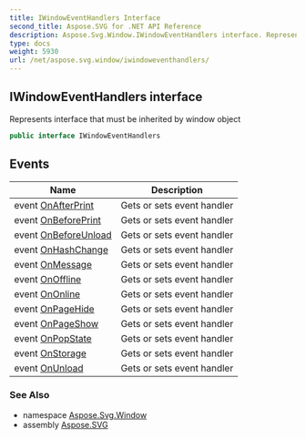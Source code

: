 ```yaml
---
title: IWindowEventHandlers Interface
second_title: Aspose.SVG for .NET API Reference
description: Aspose.Svg.Window.IWindowEventHandlers interface. Represents interface that must be inherited by window object
type: docs
weight: 5930
url: /net/aspose.svg.window/iwindoweventhandlers/
---
```

## IWindowEventHandlers interface

Represents interface that must be inherited by window object

```csharp
public interface IWindowEventHandlers
```

## Events

| Name | Description |
| --- | --- |
| event [OnAfterPrint](../../aspose.svg.window/iwindoweventhandlers/onafterprint/) | Gets or sets event handler |
| event [OnBeforePrint](../../aspose.svg.window/iwindoweventhandlers/onbeforeprint/) | Gets or sets event handler |
| event [OnBeforeUnload](../../aspose.svg.window/iwindoweventhandlers/onbeforeunload/) | Gets or sets event handler |
| event [OnHashChange](../../aspose.svg.window/iwindoweventhandlers/onhashchange/) | Gets or sets event handler |
| event [OnMessage](../../aspose.svg.window/iwindoweventhandlers/onmessage/) | Gets or sets event handler |
| event [OnOffline](../../aspose.svg.window/iwindoweventhandlers/onoffline/) | Gets or sets event handler |
| event [OnOnline](../../aspose.svg.window/iwindoweventhandlers/ononline/) | Gets or sets event handler |
| event [OnPageHide](../../aspose.svg.window/iwindoweventhandlers/onpagehide/) | Gets or sets event handler |
| event [OnPageShow](../../aspose.svg.window/iwindoweventhandlers/onpageshow/) | Gets or sets event handler |
| event [OnPopState](../../aspose.svg.window/iwindoweventhandlers/onpopstate/) | Gets or sets event handler |
| event [OnStorage](../../aspose.svg.window/iwindoweventhandlers/onstorage/) | Gets or sets event handler |
| event [OnUnload](../../aspose.svg.window/iwindoweventhandlers/onunload/) | Gets or sets event handler |

### See Also

* namespace [Aspose.Svg.Window](../../aspose.svg.window/)
* assembly [Aspose.SVG](../../)
